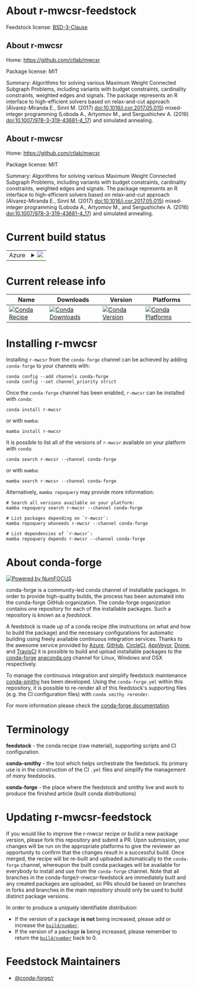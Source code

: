 About r-mwcsr-feedstock
=======================

Feedstock license: [BSD-3-Clause](https://github.com/conda-forge/r-mwcsr-feedstock/blob/main/LICENSE.txt)


About r-mwcsr
-------------

Home: https://github.com/ctlab/mwcsr

Package license: MIT

Summary: Algorithms for solving various Maximum Weight Connected Subgraph Problems, including variants with budget constraints, cardinality constraints, weighted edges and signals. The package represents an R interface to high-efficient solvers based on relax-and-cut approach (Álvarez-Miranda E., Sinnl M. (2017) <doi:10.1016/j.cor.2017.05.015>) mixed-integer programming (Loboda A., Artyomov M., and Sergushichev A. (2016) <doi:10.1007/978-3-319-43681-4_17>) and simulated annealing.

About r-mwcsr
-------------

Home: https://github.com/ctlab/mwcsr

Package license: MIT

Summary: Algorithms for solving various Maximum Weight Connected Subgraph Problems, including variants with budget constraints, cardinality constraints, weighted edges and signals. The package represents an R interface to high-efficient solvers based on relax-and-cut approach (Álvarez-Miranda E., Sinnl M. (2017) <doi:10.1016/j.cor.2017.05.015>) mixed-integer programming (Loboda A., Artyomov M., and Sergushichev A. (2016) <doi:10.1007/978-3-319-43681-4_17>) and simulated annealing.

Current build status
====================


<table>
    
  <tr>
    <td>Azure</td>
    <td>
      <details>
        <summary>
          <a href="https://dev.azure.com/conda-forge/feedstock-builds/_build/latest?definitionId=23203&branchName=main">
            <img src="https://dev.azure.com/conda-forge/feedstock-builds/_apis/build/status/r-mwcsr-feedstock?branchName=main">
          </a>
        </summary>
        <table>
          <thead><tr><th>Variant</th><th>Status</th></tr></thead>
          <tbody><tr>
              <td>linux_64</td>
              <td>
                <a href="https://dev.azure.com/conda-forge/feedstock-builds/_build/latest?definitionId=23203&branchName=main">
                  <img src="https://dev.azure.com/conda-forge/feedstock-builds/_apis/build/status/r-mwcsr-feedstock?branchName=main&jobName=linux&configuration=linux%20linux_64_" alt="variant">
                </a>
              </td>
            </tr><tr>
              <td>osx_64</td>
              <td>
                <a href="https://dev.azure.com/conda-forge/feedstock-builds/_build/latest?definitionId=23203&branchName=main">
                  <img src="https://dev.azure.com/conda-forge/feedstock-builds/_apis/build/status/r-mwcsr-feedstock?branchName=main&jobName=osx&configuration=osx%20osx_64_" alt="variant">
                </a>
              </td>
            </tr><tr>
              <td>win_64</td>
              <td>
                <a href="https://dev.azure.com/conda-forge/feedstock-builds/_build/latest?definitionId=23203&branchName=main">
                  <img src="https://dev.azure.com/conda-forge/feedstock-builds/_apis/build/status/r-mwcsr-feedstock?branchName=main&jobName=win&configuration=win%20win_64_" alt="variant">
                </a>
              </td>
            </tr>
          </tbody>
        </table>
      </details>
    </td>
  </tr>
</table>

Current release info
====================

| Name | Downloads | Version | Platforms |
| --- | --- | --- | --- |
| [![Conda Recipe](https://img.shields.io/badge/recipe-r--mwcsr-green.svg)](https://anaconda.org/conda-forge/r-mwcsr) | [![Conda Downloads](https://img.shields.io/conda/dn/conda-forge/r-mwcsr.svg)](https://anaconda.org/conda-forge/r-mwcsr) | [![Conda Version](https://img.shields.io/conda/vn/conda-forge/r-mwcsr.svg)](https://anaconda.org/conda-forge/r-mwcsr) | [![Conda Platforms](https://img.shields.io/conda/pn/conda-forge/r-mwcsr.svg)](https://anaconda.org/conda-forge/r-mwcsr) |

Installing r-mwcsr
==================

Installing `r-mwcsr` from the `conda-forge` channel can be achieved by adding `conda-forge` to your channels with:

```
conda config --add channels conda-forge
conda config --set channel_priority strict
```

Once the `conda-forge` channel has been enabled, `r-mwcsr` can be installed with `conda`:

```
conda install r-mwcsr
```

or with `mamba`:

```
mamba install r-mwcsr
```

It is possible to list all of the versions of `r-mwcsr` available on your platform with `conda`:

```
conda search r-mwcsr --channel conda-forge
```

or with `mamba`:

```
mamba search r-mwcsr --channel conda-forge
```

Alternatively, `mamba repoquery` may provide more information:

```
# Search all versions available on your platform:
mamba repoquery search r-mwcsr --channel conda-forge

# List packages depending on `r-mwcsr`:
mamba repoquery whoneeds r-mwcsr --channel conda-forge

# List dependencies of `r-mwcsr`:
mamba repoquery depends r-mwcsr --channel conda-forge
```


About conda-forge
=================

[![Powered by
NumFOCUS](https://img.shields.io/badge/powered%20by-NumFOCUS-orange.svg?style=flat&colorA=E1523D&colorB=007D8A)](https://numfocus.org)

conda-forge is a community-led conda channel of installable packages.
In order to provide high-quality builds, the process has been automated into the
conda-forge GitHub organization. The conda-forge organization contains one repository
for each of the installable packages. Such a repository is known as a *feedstock*.

A feedstock is made up of a conda recipe (the instructions on what and how to build
the package) and the necessary configurations for automatic building using freely
available continuous integration services. Thanks to the awesome service provided by
[Azure](https://azure.microsoft.com/en-us/services/devops/), [GitHub](https://github.com/),
[CircleCI](https://circleci.com/), [AppVeyor](https://www.appveyor.com/),
[Drone](https://cloud.drone.io/welcome), and [TravisCI](https://travis-ci.com/)
it is possible to build and upload installable packages to the
[conda-forge](https://anaconda.org/conda-forge) [anaconda.org](https://anaconda.org/)
channel for Linux, Windows and OSX respectively.

To manage the continuous integration and simplify feedstock maintenance
[conda-smithy](https://github.com/conda-forge/conda-smithy) has been developed.
Using the ``conda-forge.yml`` within this repository, it is possible to re-render all of
this feedstock's supporting files (e.g. the CI configuration files) with ``conda smithy rerender``.

For more information please check the [conda-forge documentation](https://conda-forge.org/docs/).

Terminology
===========

**feedstock** - the conda recipe (raw material), supporting scripts and CI configuration.

**conda-smithy** - the tool which helps orchestrate the feedstock.
                   Its primary use is in the construction of the CI ``.yml`` files
                   and simplify the management of *many* feedstocks.

**conda-forge** - the place where the feedstock and smithy live and work to
                  produce the finished article (built conda distributions)


Updating r-mwcsr-feedstock
==========================

If you would like to improve the r-mwcsr recipe or build a new
package version, please fork this repository and submit a PR. Upon submission,
your changes will be run on the appropriate platforms to give the reviewer an
opportunity to confirm that the changes result in a successful build. Once
merged, the recipe will be re-built and uploaded automatically to the
`conda-forge` channel, whereupon the built conda packages will be available for
everybody to install and use from the `conda-forge` channel.
Note that all branches in the conda-forge/r-mwcsr-feedstock are
immediately built and any created packages are uploaded, so PRs should be based
on branches in forks and branches in the main repository should only be used to
build distinct package versions.

In order to produce a uniquely identifiable distribution:
 * If the version of a package **is not** being increased, please add or increase
   the [``build/number``](https://docs.conda.io/projects/conda-build/en/latest/resources/define-metadata.html#build-number-and-string).
 * If the version of a package **is** being increased, please remember to return
   the [``build/number``](https://docs.conda.io/projects/conda-build/en/latest/resources/define-metadata.html#build-number-and-string)
   back to 0.

Feedstock Maintainers
=====================

* [@conda-forge/r](https://github.com/orgs/conda-forge/teams/r/)

